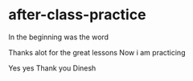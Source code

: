 # after-class-practice

In the beginning was the word

Thanks alot for the great lessons
Now i am practicing

Yes yes
Thank you Dinesh
